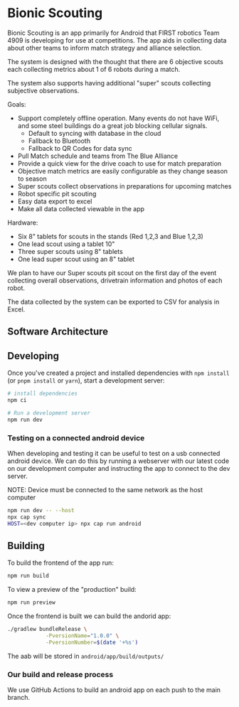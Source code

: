 # Bionic Scouting

Bionic Scouting is an app primarily for Android that FIRST robotics Team 4909 is developing for use at competitions.
The app aids in collecting data about other teams to inform match strategy and alliance selection.

The system is designed with the thought that there are 6 objective scouts each collecting metrics about 1 of 6 robots during a match.

The system also supports having additional "super" scouts collecting subjective observations.

Goals:
- Support completely offline operation. Many events do not have WiFi, and some steel buildings do a great job blocking cellular signals.
  - Default to syncing with database in the cloud
  - Fallback to Bluetooth
  - Fallback to QR Codes for data sync
- Pull Match schedule and teams from The Blue Alliance
- Provide a quick view for the drive coach to use for match preparation
- Objective match metrics are easily configurable as they change season to season
- Super scouts collect observations in preparations for upcoming matches
- Robot specific pit scouting 
- Easy data export to excel
- Make all data collected viewable in the app

Hardware:
- Six 8" tablets for scouts in the stands (Red 1,2,3 and Blue 1,2,3)
- One lead scout using a tablet 10"
- Three super scouts using 8" tablets
- One lead super scout using an 8" tablet

We plan to have our Super scouts pit scout on the first day of the event collecting overall observations, drivetrain information and photos of each robot.

The data collected by the system can be exported to CSV for analysis in Excel.



## Software Architecture
























## Developing

Once you've created a project and installed dependencies with `npm install` (or `pnpm install` or `yarn`), start a development server:

```bash
# install dependencies
npm ci

# Run a development server
npm run dev
```

### Testing on a connected android device

When developing and testing it can be useful to test on a usb connected android device.
We can do this by running a webserver with our latest code on our development computer and instructing the app
to connect to the dev server.

NOTE: Device must be connected to the same network as the host computer
```bash
npm run dev -- --host
npx cap sync
HOST=<dev computer ip> npx cap run android
```

## Building

To build the frontend of the app run: 
```bash
npm run build
```
To view a preview of the "production" build:
```bash
npm run preview
```

Once the frontend is built we can build the andorid app:
```bash
./gradlew bundleRelease \
            -PversionName="1.0.0" \
            -PversionNumber=$(date '+%s')
```
The aab will be stored in `android/app/build/outputs/`

### Our build and release process

We use GitHub Actions to build an android app on each push to the main branch.
